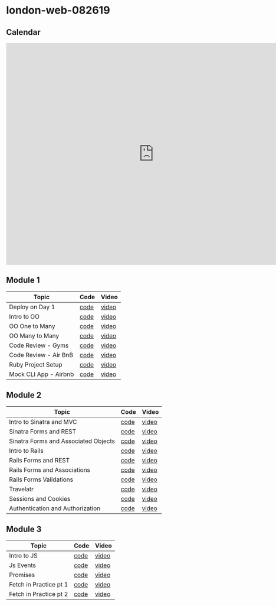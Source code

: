 # london-web-082619

## Calendar

<iframe src="https://calendar.google.com/calendar/b/0/embed?height=600&amp;wkst=1&amp;bgcolor=%23ffffff&amp;ctz=Europe%2FLondon&amp;src=ZmxhdGlyb25zY2hvb2wuY29tX3Q0cmlmYXRjb2ZvbWhiZ2MwMGczNHY2YnBvQGdyb3VwLmNhbGVuZGFyLmdvb2dsZS5jb20&amp;src=ZmxhdGlyb25zY2hvb2wuY29tX2M4ZWo2dWdsbmMxbnE2NnQ5ajlyZHBwN20wQGdyb3VwLmNhbGVuZGFyLmdvb2dsZS5jb20&amp;color=%23E4C441&amp;color=%23F6BF26&amp;mode=WEEK" style="border-width:0" width="800" height="600" frameborder="0" scrolling="no"></iframe>

## Module 1

| Topic                 | Code                                                                                             | Video                                 |
| --------------------- | ------------------------------------------------------------------------------------------------ | ------------------------------------- |
| Deploy on Day 1       | [code](https://github.com/learn-co-students/london-web-082619/tree/master/01-deploy-on-day-1)    | [video](https://youtu.be/CIXCE-4Ha8c) |
| Intro to OO           | [code](https://github.com/learn-co-students/london-web-082619/tree/master/02-intro-to-oo)        | [video](https://youtu.be/KOfOBRRsIME) |
| OO One to Many        | [code](https://github.com/learn-co-students/london-web-082619/tree/master/03-oo-one-to-many)     | [video](https://youtu.be/8yR-dNcp3AE) |
| OO Many to Many       | [code](https://github.com/learn-co-students/london-web-082619/tree/master/04-oo-many-to-many)    | [video](https://youtu.be/_4Xrhz91QNU) |
| Code Review - Gyms    | [code](https://github.com/learn-co-students/london-web-082619/tree/master/05-code-review-gyms)   | [video](https://youtu.be/fj8OnTYbUik) |
| Code Review - Air BnB | [code](https://github.com/learn-co-students/london-web-082619/tree/master/06-code-review-airbnb) | [video](https://youtu.be/ktu0ACLJzlM) |
| Ruby Project Setup    | [code](https://gist.github.com/wndaiga/a7c1eb0dd1a4347fef742c0cafabcb14)                         | [video](https://youtu.be/fdrY8c7k4EI) |
| Mock CLI App - Airbnb | [code]()                                                                                         | [video](https://youtu.be/k-7ELdwjGQQ) |

## Module 2

| Topic                                | Code                                                                                                           | Video                                 |
| ------------------------------------ | -------------------------------------------------------------------------------------------------------------- | ------------------------------------- |
| Intro to Sinatra and MVC             | [code](https://github.com/learn-co-students/london-web-082619/tree/master/10-sinatra-mvc-intro)                | [video](https://youtu.be/bc0NfFeqiKk) |
| Sinatra Forms and REST               | [code](https://github.com/learn-co-students/london-web-082619/tree/master/11-sinatra-forms-rest)               | [video](https://youtu.be/6-ekAw9fJEc) |
| Sinatra Forms and Associated Objects | [code](https://github.com/learn-co-students/london-web-082619/tree/master/12-sinatra-forms-associated-objects) | [video](https://youtu.be/-fdZrlGqxpo) |
| Intro to Rails                       | [code](https://github.com/learn-co-students/london-web-082619/tree/master/13-intro-to-rails)                   | [video](https://youtu.be/Zi7EZbqPsC8) |
| Rails Forms and REST                 | [code](https://github.com/learn-co-students/london-web-082619/tree/master/14-rails-forms-rest)                 | [video](https://youtu.be/djq5ai77xb4) |
| Rails Forms and Associations         | [code](https://github.com/learn-co-students/london-web-082619/tree/master/15-rails-forms-associations)         | [video](https://youtu.be/y7HEDAA6TrE) |
| Rails Forms Validations              | [code](https://github.com/learn-co-students/london-web-082619/tree/master/16-rails-forms-validations)          | [video](https://youtu.be/AQiomytrtIU) |
| Travelatr                            | [code](https://github.com/learn-co-students/london-web-082619/tree/master/18-code-review-travelatr)            | [video](https://youtu.be/jBQGbgV03ZU) |
| Sessions and Cookies                 | [code](https://github.com/learn-co-students/london-web-082619/tree/master/19-sessions-and-cookies)             | [video](https://youtu.be/SxZyD3nODEk) |
| Authentication and Authorization     | [code](https://github.com/learn-co-students/london-web-082619/tree/master/20-authentication-and-authorization) | [video](https://youtu.be/CKReXJSrwso) |

## Module 3

| Topic       | Code                                                                                                 | Video                                                |
| ----------- | ---------------------------------------------------------------------------------------------------- | ---------------------------------------------------- |
| Intro to JS | [code](https://github.com/learn-co-students/london-web-082619/tree/master/21-just-enough-js-starter) | [video](https://www.youtube.com/watch?v=t_grkQC8R2Y) |
| Js Events   | [code](https://github.com/learn-co-students/london-web-082619/tree/master/22-js-events)              | [video](https://youtu.be/BbuGCHCjORA)                |
| Promises   | [code](https://github.com/learn-co-students/london-web-082619/tree/master/23-fetch)                  | [video](https://youtu.be/4wyUPe2366k)                |
| Fetch in Practice pt 1   | [code](https://github.com/learn-co-students/london-web-082619/tree/master/23-fetch)                  | [video](https://youtu.be/MnZ_HkjNGhU)                |
| Fetch in Practice pt 2 | [code](https://github.com/learn-co-students/london-web-082619/tree/master/23-fetch) | [video](https://youtu.be/tuLrwlYog30) |
